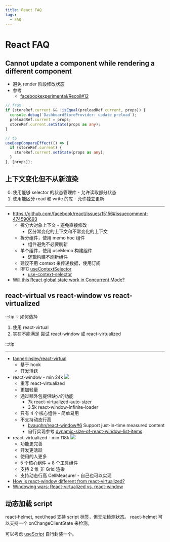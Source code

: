 ```yaml
---
title: React FAQ
tags:
  - FAQ
---
```


# React FAQ

## Cannot update a component while rendering a different component

- 避免 render 阶段修改状态
- 参考
  - [facebookexperimental/Recoil#12](https://github.com/facebookexperimental/Recoil/issues/12)

```ts
// from
if (storeRef.current && !isEqual(preloadRef.current, props)) {
  console.debug(`DashboardStoreProvider: update preload`);
  preloadRef.current = props;
  storeRef.current.setState(props as any);
}

// to
useDeepCompareEffect(() => {
  if (storeRef.current) {
    storeRef.current.setState(props as any);
  }
}, [props]);
```

## 上下文变化但不从新渲染

0. 使用能够 selector 的状态管理库 - 允许读取部分状态
1. 使用能区分 read 和 write 的库 - 允许独立更新

---

- https://github.com/facebook/react/issues/15156#issuecomment-474590693
  - 拆分大对象上下文 - 避免直接修改
    - 区分常变化的上下文和不常变化的上下文
  - 拆分组件，使用 memo hoc 组件
    - 组件避免不必要刷新
  - 单个组件，使用 useMemo 构建组件
    - 逻辑构建不刷新组件
  - 建议不用 context 来传递数据，使用订阅
  - RFC [useContextSelector](https://github.com/reactjs/rfcs/pull/119)
    - [use-context-selector](https://github.com/dai-shi/use-context-selector)
- [Will this React global state work in Concurrent Mode?](https://github.com/dai-shi/will-this-react-global-state-work-in-concurrent-mode)

## react-virtual vs react-window vs react-virtualized

:::tip 💡 如何选择

1. 使用 react-virtual
2. 实在不能满足 尝试 react-window 或 react-virtualized

:::tip

---

- [tannerlinsley/react-virtual](https://github.com/tannerlinsley/react-virtual)
  - 基于 hook
  - 开发活跃
- react-window - min 24k ![](https://badgen.net/bundlephobia/min/react-window)
  - 重写 react-virtualized
  - 更加轻量
  - 通过额外包提供缺少的功能
    - 7k react-virtualized-auto-sizer
    - 3.5k react-window-infinite-loader
  - 只有 4 个核心组件 - 简单易用
  - 不支持动态行高
    - [bvaughn/react-window#6](https://github.com/bvaughn/react-window/issues/6)
      Support just-in-time measured content
    - 自行实现参考 [dynamic-size-of-react-window-list-items](https://codesandbox.io/s/dynamic-size-of-react-window-list-items-64o9p?file=/src/ChatMessage.js)
- react-virtualized - min 118k ![](https://badgen.net/bundlephobia/min/react-virtualized)
  - 功能更完善
  - 开发更活跃
  - 使用的人更多
  - 5 个核心组件 + 8 个工具组件
  - 支持 2 维 非 Grid 渲染
  - 支持动态行高 CellMeasurer - 自己也可以实现
- [How is react-window different from react-virtualized?](https://github.com/bvaughn/react-window#how-is-react-window-different-from-react-virtualized)
- [Windowing wars: React-virtualized vs. react-window](https://blog.logrocket.com/windowing-wars-react-virtualized-vs-react-window)

## 动态加载 script

react-helmet, next/head 支持 script 标签，但无法检测状态。
react-helmet 可以支持一个 onChangeClientState 来检测。

可以考虑 [useScript](https://usehooks.com/useScript/) 自行封装一个。
